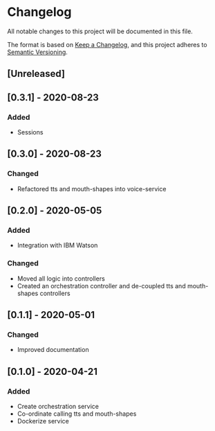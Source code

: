 # Changelog
All notable changes to this project will be documented in this file.

The format is based on [Keep a Changelog](https://keepachangelog.com/en/1.0.0/),
and this project adheres to [Semantic Versioning](https://semver.org/spec/v2.0.0.html).

## [Unreleased]

## [0.3.1] - 2020-08-23
### Added
- Sessions

## [0.3.0] - 2020-08-23
### Changed
- Refactored tts and mouth-shapes into voice-service

## [0.2.0] - 2020-05-05
### Added
- Integration with IBM Watson
### Changed
- Moved all logic into controllers
- Created an orchestration controller and de-coupled tts and mouth-shapes controllers

## [0.1.1] - 2020-05-01
### Changed
- Improved documentation

## [0.1.0] - 2020-04-21
### Added
- Create orchestration service
- Co-ordinate calling tts and mouth-shapes
- Dockerize service